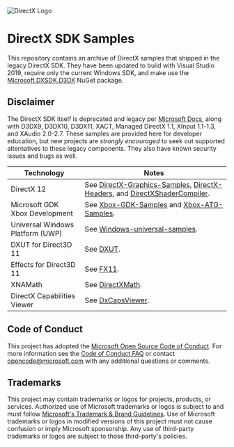 ![DirectX Logo](https://raw.githubusercontent.com/wiki/Microsoft/DXUT/Dx_logo.GIF)

# DirectX SDK Samples

This repository contains an archive of DirectX samples that shipped in the legacy DirectX SDK. They have been updated to build with Visual Studio 2019, require only the current Windows SDK, and make use the [Microsoft.DXSDK.D3DX](https://www.nuget.org/packages/Microsoft.DXSDK.D3DX) NuGet package.

## Disclaimer

The DirectX SDK itself is deprecated and legacy per [Microsoft Docs](https://learn.microsoft.com/windows/win32/directx-sdk--august-2009-), along with D3DX9, D3DX10, D3DX11, XACT, Managed DirectX 1.1, XInput 1.1-1.3, and XAudio 2.0-2.7. These samples are provided here for developer education, but new projects are *strongly encouraged* to seek out supported alternatives to these legacy components. They also have known security 
issues and bugs as well.

|Technology|Notes|
|--|--|
|DirectX 12|See [DirectX-Graphics-Samples](https://github.com/microsoft/DirectX-Graphics-Samples), [DirectX-Headers](https://github.com/microsoft/DirectX-Headers), and [DirectXShaderCompiler](https://github.com/microsoft/DirectXShaderCompiler).|
|Microsoft GDK</br>Xbox Development| See [Xbox-GDK-Samples](https://github.com/microsoft/Xbox-GDK-Samples) and [Xbox-ATG-Samples](https://github.com/microsoft/Xbox-ATG-Samples).|
|Universal Windows Platform (UWP)| See [Windows-universal-samples](https://github.com/microsoft/Windows-universal-samples).|
|DXUT for Direct3D 11| See [DXUT](https://github.com/microsoft/DXUT/).|
|Effects for Direct3D 11| See [FX11](https://github.com/microsoft/FX11).|
|XNAMath| See [DirectXMath](https://github.com/microsoft/DirectXMath).|
|DirectX Capabilities Viewer| See [DxCapsViewer](https://github.com/microsoft/DxCapsViewer).|

## Code of Conduct

This project has adopted the [Microsoft Open Source Code of Conduct](https://opensource.microsoft.com/codeofconduct/). For more information see the [Code of Conduct FAQ](https://opensource.microsoft.com/codeofconduct/faq/) or contact [opencode@microsoft.com](mailto:opencode@microsoft.com) with any additional questions or comments.

## Trademarks

This project may contain trademarks or logos for projects, products, or services. Authorized use of Microsoft 
trademarks or logos is subject to and must follow 
[Microsoft's Trademark & Brand Guidelines](https://www.microsoft.com/en-us/legal/intellectualproperty/trademarks/usage/general).
Use of Microsoft trademarks or logos in modified versions of this project must not cause confusion or imply Microsoft sponsorship.
Any use of third-party trademarks or logos are subject to those third-party's policies.
